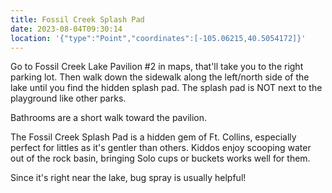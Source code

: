 ```yaml
---
title: Fossil Creek Splash Pad
date: 2023-08-04T09:30:14
location: '{"type":"Point","coordinates":[-105.06215,40.5054172]}'
---
```

G﻿o to Fossil Creek Lake Pavilion #2 in maps,﻿ that'll take you to the right parking lot. Then walk down the sidewalk along the left/north side of the lake until you find the hidden splash pad. The splash pad is NOT next to the playground like other parks.

Bathrooms are a short walk toward the pavilion. 

The Fossil Creek Splash Pad is a hidden gem of Ft. Collins, especially perfect for littles as it's gentler than others. Kiddos enjoy scooping water out of the rock basin, bringing Solo cups or buckets works well for them.

Since it's right near the lake, bug spray is usually helpful!